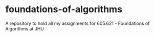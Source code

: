# foundations-of-algorithms

A repository to hold all my assignments for 605.621 - Foundations of Algorithms at JHU
